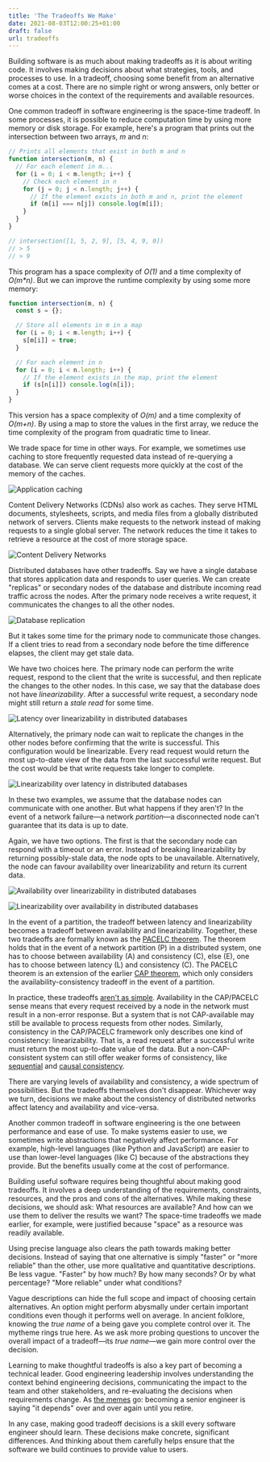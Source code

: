 ```yaml
---
title: 'The Tradeoffs We Make'
date: 2021-08-03T12:00:25+01:00
draft: false
url: tradeoffs
---
```


Building software is as much about making tradeoffs as it is about writing code. It involves making decisions about what strategies, tools, and processes to use. In a tradeoff, choosing some benefit from an alternative comes at a cost. There are no simple right or wrong answers, only better or worse choices in the context of the requirements and available resources.

One common tradeoff in software engineering is the space-time tradeoff. In some processes, it is possible to reduce computation time by using more memory or disk storage. For example, here's a program that prints out the intersection between two arrays, _m_ and _n_:

```javascript
// Prints all elements that exist in both m and n
function intersection(m, n) {
  // For each element in m...
  for (i = 0; i < m.length; i++) {
    // Check each element in n
    for (j = 0; j < n.length; j++) {
      // If the element exists in both m and n, print the element
      if (m[i] === n[j]) console.log(m[i]);
    }
  }
}

// intersection([1, 5, 2, 9], [5, 4, 9, 0])
// > 5
// > 9
```

This program has a space complexity of _O(1)_ and a time complexity of _O(m\*n)_. But we can improve the runtime complexity by using some more memory:

```javascript
function intersection(m, n) {
  const s = {};

  // Store all elements in m in a map
  for (i = 0; i < m.length; i++) {
    s[m[i]] = true;
  }

  // For each element in n
  for (i = 0; i < n.length; i++) {
    // If the element exists in the map, print the element
    if (s[n[i]]) console.log(n[i]);
  }
}
```

This version has a space complexity of _O(m)_ and a time complexity of _O(m+n)_. By using a map to store the values in the first array, we reduce the time complexity of the program from quadratic time to linear.

We trade space for time in other ways. For example, we sometimes use caching to store frequently requested data instead of re-querying a database. We can serve client requests more quickly at the cost of the memory of the caches.

![Application caching](https://res.cloudinary.com/cwilliams/image/upload/c_scale,w_750/v1628010158/Blog/4b49a861-2d8f-4c38-9b85-9cd25e892fab.png)

Content Delivery Networks (CDNs) also work as caches. They serve HTML documents, stylesheets, scripts, and media files from a globally distributed network of servers. Clients make requests to the network instead of making requests to a single global server. The network reduces the time it takes to retrieve a resource at the cost of more storage space.

![Content Delivery Networks](https://res.cloudinary.com/cwilliams/image/upload/c_scale,w_750/v1628011384/Blog/42e81ad0-039a-4c60-98cd-257280579f86.png)

Distributed databases have other tradeoffs. Say we have a single database that stores application data and responds to user queries. We can create "replicas" or secondary nodes of the database and distribute incoming read traffic across the nodes. After the primary node receives a write request, it communicates the changes to all the other nodes.

![Database replication](https://res.cloudinary.com/cwilliams/image/upload/c_scale,w_750/v1628011614/Blog/5361e652-778a-474d-be6e-a29c34b8cc77.png)

But it takes some time for the primary node to communicate those changes. If a client tries to read from a secondary node before the time difference elapses, the client may get stale data.

We have two choices here. The primary node can perform the write request, respond to the client that the write is successful, and then replicate the changes to the other nodes. In this case, we say that the database does not have _linearizability_. After a successful write request, a secondary node might still return a _stale read_ for some time.

![Latency over linearizability in distributed databases](https://res.cloudinary.com/cwilliams/image/upload/c_scale,w_750/v1628012359/Blog/78afe71c-b04e-4f93-ab9a-bfbcc055ec40.png)

Alternatively, the primary node can wait to replicate the changes in the other nodes before confirming that the write is successful. This configuration would be linearizable. Every read request would return the most up-to-date view of the data from the last successful write request. But the cost would be that write requests take longer to complete.

![Linearizability over latency in distributed databases](https://res.cloudinary.com/cwilliams/image/upload/c_scale,w_750/v1628012725/Blog/52e4e80f-4488-44fb-ae1d-d0c35d7165cf.png)

In these two examples, we assume that the database nodes can communicate with one another. But what happens if they aren't? In the event of a network failure—a network _partition_—a disconnected node can't guarantee that its data is up to date.

Again, we have two options. The first is that the secondary node can respond with a timeout or an error. Instead of breaking linearizability by returning possibly-stale data, the node opts to be unavailable. Alternatively, the node can favour availability over linearizability and return its current data.

![Availability over linearizability in distributed databases](https://res.cloudinary.com/cwilliams/image/upload/c_scale,w_750/v1628014104/Blog/51480821-42e8-4456-a59d-58fa156a8fe6.png)

![Linearizability over availability in distributed databases](https://res.cloudinary.com/cwilliams/image/upload/c_scale,w_750/v1628018818/Blog/2b9795e5-cb77-468c-9875-e17e92b86cc5.png)

In the event of a partition, the tradeoff between latency and linearizability becomes a tradeoff between availability and linearizability. Together, these two tradeoffs are formally known as the [PACELC theorem](https://en.wikipedia.org/wiki/PACELC_theorem). The theorem holds that in the event of a network partition (P) in a distributed system, one has to choose between availability (A) and consistency (C), else (E), one has to choose between latency (L) and consistency (C). The PACELC theorem is an extension of the earlier [CAP theorem](https://en.wikipedia.org/wiki/CAP_theorem), which only considers the availability-consistency tradeoff in the event of a partition.

In practice, these tradeoffs [aren't as simple](https://martin.kleppmann.com/2015/05/11/please-stop-calling-databases-cp-or-ap.html). Availability in the CAP/PACELC sense means that every request received by a node in the network must result in a non-error response. But a system that is not CAP-available may still be available to process requests from other nodes. Similarly, consistency in the CAP/PACELC framework only describes one kind of consistency: linearizability. That is, a read request after a successful write must return the most up-to-date value of the data. But a non-CAP-consistent system can still offer weaker forms of consistency, like [sequential](https://en.wikipedia.org/wiki/Consistency_model#Sequential_consistency) and [causal consistency](https://en.wikipedia.org/wiki/Consistency_model#Causal_consistency).

There are varying levels of availability and consistency, a wide spectrum of possibilities. But the tradeoffs themselves don't disappear. Whichever way we turn, decisions we make about the consistency of distributed networks affect latency and availability and vice-versa.

Another common tradeoff in software engineering is the one between performance and ease of use. To make systems easier to use, we sometimes write abstractions that negatively affect performance. For example, high-level languages (like Python and JavaScript) are easier to use than lower-level languages (like C) because of the abstractions they provide. But the benefits usually come at the cost of performance.

Building useful software requires being thoughtful about making good tradeoffs. It involves a deep understanding of the requirements, constraints, resources, and the pros and cons of the alternatives. While making these decisions, we should ask: What resources are available? And how can we use them to deliver the results we want? The space-time tradeoffs we made earlier, for example, were justified because "space" as a resource was readily available.

Using precise language also clears the path towards making better decisions. Instead of saying that one alternative is simply "faster" or "more reliable" than the other, use more qualitative and quantitative descriptions. Be less vague. "Faster" by how much? By how many seconds? Or by what percentage? "More reliable" under what conditions?

Vague descriptions can hide the full scope and impact of choosing certain alternatives. An option might perform abysmally under certain important conditions even though it performs well on average. In ancient folklore, knowing the _true name_ of a being gave you complete control over it. The mytheme rings true here. As we ask more probing questions to uncover the overall impact of a tradeoff—its _true name_—we gain more control over the decision.

Learning to make thoughtful tradeoffs is also a key part of becoming a technical leader. Good engineering leadership involves understanding the context behind engineering decisions, communicating the impact to the team and other stakeholders, and re-evaluating the decisions when requirements change. As [the memes](https://twitter.com/sugarpirate_/status/1348044775887233024) go: becoming a senior engineer is saying "it depends" over and over again until you retire.

In any case, making good tradeoff decisions is a skill every software engineer should learn. These decisions make concrete, significant differences. And thinking about them carefully helps ensure that the software we build continues to provide value to users.

<!--
Thinking of adding:
 - Example of AP vs CP. When would each one be useful? How does this tie into how to think about making tradoffs? Thinking about error handling? When would we prefer one thing to another? Faster writes vs linearizability. Availability vs linearizability. https://stackoverflow.com/a/58298570/9830227
 -->
